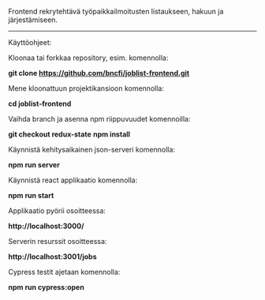 Frontend rekrytehtävä työpaikkailmoitusten listaukseen, hakuun ja järjestämiseen.

---

Käyttöohjeet:

Kloonaa tai forkkaa repository, esim. komennolla:

**git clone https://github.com/bncfi/joblist-frontend.git**

Mene kloonattuun projektikansioon komennolla:

**cd joblist-frontend**

Vaihda branch ja asenna npm riippuvuudet komennoilla:

**git checkout redux-state**
**npm install**

Käynnistä kehitysaikainen json-serveri komennolla:

**npm run server**

Käynnistä react applikaatio komennolla:

**npm run start**

Applikaatio pyörii osoitteessa:

**http://localhost:3000/**

Serverin resurssit osoitteessa:

**http://localhost:3001/jobs**

Cypress testit ajetaan komennolla:

**npm run cypress:open**
